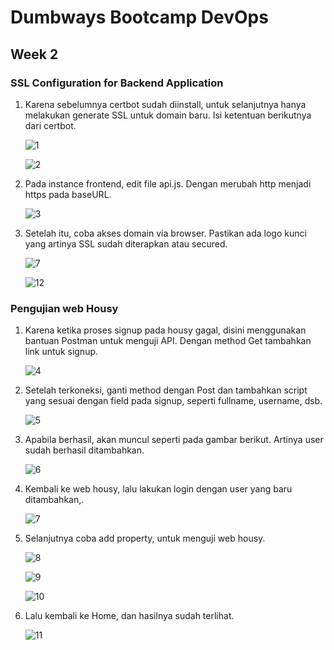 # Dumbways Bootcamp DevOps
## Week 2
### SSL Configuration for Backend Application

1. Karena sebelumnya certbot sudah diinstall, untuk selanjutnya hanya melakukan generate SSL untuk domain baru. Isi ketentuan berikutnya dari certbot.
   
   ![1](https://github.com/gilbranfairuz/Dumbways-Bootcamp-Devops/blob/master/week2/SSLConfigurationforBackendApplication/img/1.png)

   ![2](https://github.com/gilbranfairuz/Dumbways-Bootcamp-Devops/blob/master/week2/SSLConfigurationforBackendApplication/img/2.png)

2. Pada instance frontend, edit file api.js. Dengan merubah http menjadi https pada baseURL.
   
   ![3](https://github.com/gilbranfairuz/Dumbways-Bootcamp-Devops/blob/master/week2/SSLConfigurationforBackendApplication/img/3.png)

3. Setelah itu, coba akses domain via browser. Pastikan ada logo kunci yang artinya SSL sudah diterapkan atau secured.

   
   ![7](https://github.com/gilbranfairuz/Dumbways-Bootcamp-Devops/blob/master/week2/SSLConfigurationforBackendApplication/img/7.png)
   
   ![12](https://github.com/gilbranfairuz/Dumbways-Bootcamp-Devops/blob/master/week2/SSLConfigurationforBackendApplication/img/12.png)

### Pengujian web Housy

1. Karena ketika proses signup pada housy gagal, disini menggunakan bantuan Postman untuk menguji API. Dengan method Get tambahkan link untuk signup.
   
   ![4](https://github.com/gilbranfairuz/Dumbways-Bootcamp-Devops/blob/master/week2/SSLConfigurationforBackendApplication/img/4.png)

2. Setelah terkoneksi, ganti method dengan Post dan tambahkan script yang sesuai dengan field pada signup, seperti fullname, username, dsb.
   
   ![5](https://github.com/gilbranfairuz/Dumbways-Bootcamp-Devops/blob/master/week2/SSLConfigurationforBackendApplication/img/5.png)

3. Apabila berhasil, akan muncul seperti pada gambar berikut. Artinya user sudah berhasil ditambahkan.
   
   ![6](https://github.com/gilbranfairuz/Dumbways-Bootcamp-Devops/blob/master/week2/SSLConfigurationforBackendApplication/img/6.png)

4. Kembali ke web housy, lalu lakukan login dengan user yang baru ditambahkan,.
   
   ![7](https://github.com/gilbranfairuz/Dumbways-Bootcamp-Devops/blob/master/week2/SSLConfigurationforBackendApplication/img/7.png)

5. Selanjutnya coba add property, untuk menguji web housy. 
   
   ![8](https://github.com/gilbranfairuz/Dumbways-Bootcamp-Devops/blob/master/week2/SSLConfigurationforBackendApplication/img/8.png)

   ![9](https://github.com/gilbranfairuz/Dumbways-Bootcamp-Devops/blob/master/week2/SSLConfigurationforBackendApplication/img/9.png)

   ![10](https://github.com/gilbranfairuz/Dumbways-Bootcamp-Devops/blob/master/week2/SSLConfigurationforBackendApplication/img/10.png)

6. Lalu kembali ke Home, dan hasilnya sudah terlihat.
   
   ![11](https://github.com/gilbranfairuz/Dumbways-Bootcamp-Devops/blob/master/week2/SSLConfigurationforBackendApplication/img/11.png)